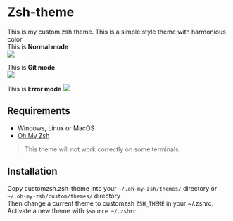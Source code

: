 # Zsh-theme
This is my custom zsh theme.
This is a simple style theme with harmonious color  
This is **Normal mode**  
![][normal mode]

This is **Git mode**  
![][git mode]

This is **Error mode**
![][error mode]


## Requirements  
* Windows, Linux or MacOS
* [Oh My Zsh][oh my zsh link]

>This theme will not work correctly on some terminals.  

## Installation
Copy customzsh.zsh-theme into your `~/.oh-my-zsh/themes/` directory or `~/.oh-my-zsh/custom/themes/` directory  
Then change a current theme to customzsh `ZSH_THEME` in your ~/.zshrc.  
Activate a new theme with `$source ~/.zshrc`



[//]: <> (This is a variable definition area)
[normal mode]: ./assets/normal-mode.png 
[git mode]: ./assets/git-mode.png
[error mode]: ./assets/error-mode.png
[oh my zsh link]: https://ohmyz.sh/ 
